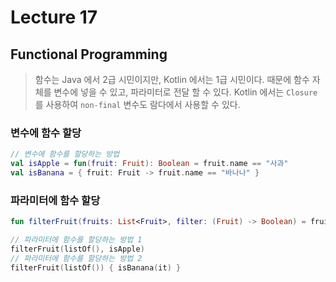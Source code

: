 # Lecture 17

## Functional Programming

> 함수는 Java 에서 2급 시민이지만, Kotlin 에서는 1급 시민이다.
> 때문에 함수 자체를 변수에 넣을 수 있고, 파라미터로 전달 할 수 있다.
> Kotlin 에서는 `Closure` 를 사용하여 `non-final` 변수도 람다에서 사용할 수 있다.

### 변수에 함수 할당

```kotlin
// 변수에 함수를 할당하는 방법
val isApple = fun(fruit: Fruit): Boolean = fruit.name == "사과"
val isBanana = { fruit: Fruit -> fruit.name == "바나나" }
```

### 파라미터에 함수 할당

```kotlin
fun filterFruit(fruits: List<Fruit>, filter: (Fruit) -> Boolean) = fruits.filter(filter)

// 파라미터에 함수를 할당하는 방법 1
filterFruit(listOf(), isApple)
// 파라미터에 함수를 할당하는 방법 2
filterFruit(listOf()) { isBanana(it) }
```
